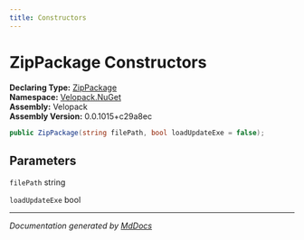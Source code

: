 ```yaml
---
title: Constructors
---
```

<!--  
  <auto-generated>   
    The contents of this file were generated by a tool.  
    Changes to this file may be list if the file is regenerated  
  </auto-generated>   
-->

# ZipPackage Constructors

**Declaring Type:** [ZipPackage](../index.md)  
**Namespace:** [Velopack.NuGet](../../index.md)  
**Assembly:** Velopack  
**Assembly Version:** 0.0.1015+c29a8ec

```csharp
public ZipPackage(string filePath, bool loadUpdateExe = false);
```

## Parameters

`filePath`  string

`loadUpdateExe`  bool

___

*Documentation generated by [MdDocs](https://github.com/ap0llo/mddocs)*
